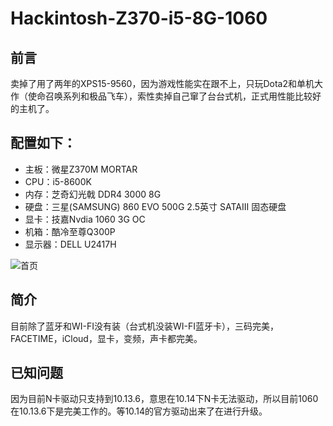 # Hackintosh-Z370-i5-8G-1060

## 前言
卖掉了用了两年的XPS15-9560，因为游戏性能实在跟不上，只玩Dota2和单机大作（使命召唤系列和极品飞车），索性卖掉自己窜了台台式机，正式用性能比较好的主机了。

## 配置如下：
- 主板：微星Z370M MORTAR
- CPU：i5-8600K
- 内存：芝奇幻光戟 DDR4 3000 8G
- 硬盘：三星(SAMSUNG) 860 EVO 500G 2.5英寸 SATAIII 固态硬盘
- 显卡：技嘉Nvdia 1060 3G OC
- 机箱：酷冷至尊Q300P
- 显示器：DELL U2417H

![首页](http://pc3g4hj86.bkt.clouddn.com/%E9%BB%91%E8%8B%B9%E6%9E%9CZ370M.png)

## 简介
目前除了蓝牙和WI-FI没有装（台式机没装WI-FI蓝牙卡），三码完美，FACETIME，iCloud，显卡，变频，声卡都完美。

## 已知问题
因为目前N卡驱动只支持到10.13.6，意思在10.14下N卡无法驱动，所以目前1060在10.13.6下是完美工作的。等10.14的官方驱动出来了在进行升级。
